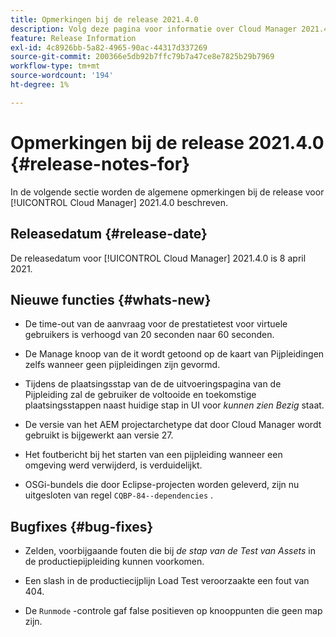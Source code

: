 ```yaml
---
title: Opmerkingen bij de release 2021.4.0
description: Volg deze pagina voor informatie over Cloud Manager 2021.4.0
feature: Release Information
exl-id: 4c8926bb-5a82-4965-90ac-44317d337269
source-git-commit: 200366e5db92b7ffc79b7a47ce8e7825b29b7969
workflow-type: tm+mt
source-wordcount: '194'
ht-degree: 1%

---
```


# Opmerkingen bij de release 2021.4.0 {#release-notes-for}

In de volgende sectie worden de algemene opmerkingen bij de release voor [!UICONTROL Cloud Manager] 2021.4.0 beschreven.

## Releasedatum {#release-date}

De releasedatum voor [!UICONTROL Cloud Manager] 2021.4.0 is 8 april 2021.

## Nieuwe functies {#whats-new}

* De time-out van de aanvraag voor de prestatietest voor virtuele gebruikers is verhoogd van 20 seconden naar 60 seconden.

* De Manage knoop van de it wordt getoond op de kaart van Pijpleidingen zelfs wanneer geen pijpleidingen zijn gevormd.

* Tijdens de plaatsingsstap van de de uitvoeringspagina van de Pijpleiding zal de gebruiker de voltooide en toekomstige plaatsingsstappen naast huidige stap in UI voor *kunnen zien Bezig* staat.

* De versie van het AEM projectarchetype dat door Cloud Manager wordt gebruikt is bijgewerkt aan versie 27.

* Het foutbericht bij het starten van een pijpleiding wanneer een omgeving werd verwijderd, is verduidelijkt.

* OSGi-bundels die door Eclipse-projecten worden geleverd, zijn nu uitgesloten van regel `CQBP-84--dependencies` .

## Bugfixes {#bug-fixes}

* Zelden, voorbijgaande fouten die bij *de stap van de Test van Assets* in de productiepijpleiding kunnen voorkomen.

* Een slash in de productiecijplijn Load Test veroorzaakte een fout van 404.

* De `Runmode` -controle gaf false positieven op knooppunten die geen map zijn.
